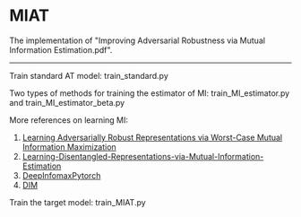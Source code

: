 # MIAT
The implementation of "Improving Adversarial Robustness via Mutual Information Estimation.pdf". 

-------------------------------------------------


Train standard AT model: train_standard.py

Two types of methods for training the estimator of MI: train_MI_estimator.py and train_MI_estimator_beta.py

More references on learning MI: 
1. [Learning Adversarially Robust Representations via Worst-Case Mutual Information Maximization](https://github.com/schzhu/learning-adversarially-robust-representations)
2. [Learning-Disentangled-Representations-via-Mutual-Information-Estimation](https://github.com/MehdiZouitine/Learning-Disentangled-Representations-via-Mutual-Information-Estimation)
3. [DeepInfomaxPytorch](https://github.com/DuaneNielsen/DeepInfomaxPytorch)
4. [DIM](https://github.com/rdevon/DIM)

Train the target model: train_MIAT.py


